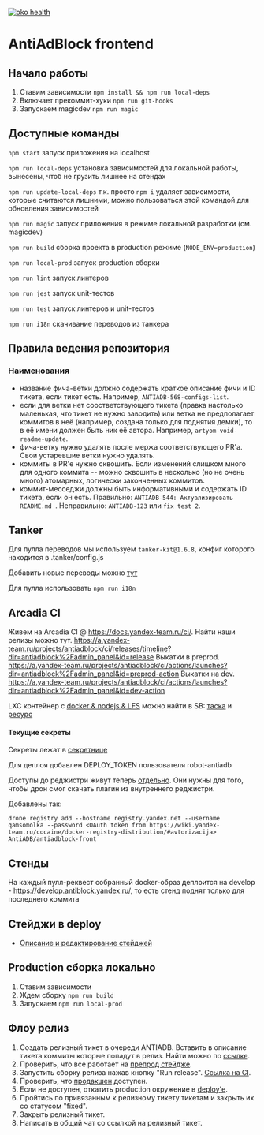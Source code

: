 [![oko health](https://badger.yandex-team.ru/oko/repo/AntiADB/antiadblock-front/health.svg)](https://oko.yandex-team.ru/repo/AntiADB/antiadblock-front)
# AntiAdBlock frontend


## Начало работы
1. Ставим зависимости ``npm install && npm run local-deps``
2. Включает прекоммит-хуки ``npm run git-hooks``
3. Запускаем magicdev ``npm run magic``

## Доступные команды
``npm start`` запуск приложения на localhost

``npm run local-deps`` установка зависимостей для локальной работы, вынесены, чтоб не грузить лишнее на стендах

``npm run update-local-deps`` т.к. просто ``npm i`` удаляет зависимости, которые считаются лишними, можно пользоваться этой командой для обновления зависимостей

``npm run magic`` запуск приложения в режиме локальной разработки (см. magicdev)

``npm run build`` сборка проекта в production режиме (``NODE_ENV=production``)

``npm run local-prod`` запуск production сборки

``npm run lint`` запуск линтеров

``npm run jest`` запуск unit-тестов

``npm run test`` запуск линтеров и unit-тестов

``npm run i18n`` скачивание переводов из танкера

## Правила ведения репозитория

### Наименования
* название фича-ветки должно содержать краткое описание фичи и ID тикета, если тикет есть. Например, `ANTIADB-568-configs-list`.
* если для ветки нет соостветствующего тикета (правка настолько маленькая, что тикет не нужно заводить) или ветка не предполагает коммитов в неё (например, создана только для поднятия демки), то в её имени должен быть ник её автора. Например, `artyom-void-readme-update`.
* фича-ветку нужно удалять после мержа соответствующего PR'а. Свои устаревшие ветки нужно удалять.
* коммиты в PR'е нужно сквошить. Если изменений слишком много для одного коммита -- можно сквошить в несколько (но не очень много) атомарных, логически законченных коммитов.
* коммит-месседжи должны быть информативными и содержать ID тикета, если он есть. Правильно: `ANTIADB-544: Актуализировать README.md `. Неправильно: `ANTIADB-123` или `fix test 2`.

## Tanker
Для пулла переводов мы используем ``tanker-kit@1.6.8``, конфиг которого находится в .tanker/config.js

Добавить новые переводы можно [тут](https://tanker-beta.yandex-team.ru/project/antiadb)

Для пулла использовать ``npm run i18n``

## Arcadia CI
Живем на Arcadia CI @ https://docs.yandex-team.ru/ci/.
Найти наши релизы можно тут.
https://a.yandex-team.ru/projects/antiadblock/ci/releases/timeline?dir=antiadblock%2Fadmin_panel&id=release
Выкатки в preprod.
https://a.yandex-team.ru/projects/antiadblock/ci/actions/launches?dir=antiadblock%2Fadmin_panel&id=preprod-action
Выкатки на dev.
https://a.yandex-team.ru/projects/antiadblock/ci/actions/launches?dir=antiadblock%2Fadmin_panel&id=dev-action

LXC контейнер с [docker & nodejs & LFS](https://github.yandex-team.ru/search-interfaces/trendbox-ci/blob/master/docs/formats/0.2/recipes/build-lxc.md) можно найти в SB: [таска](https://sandbox.yandex-team.ru/task/885738703/view) и [ресурс](https://sandbox.yandex-team.ru/resource/1967268430/view)

#### Текущие секреты

Секреты лежат в [секретнице](https://yav.yandex-team.ru/?tags=antiadb)

Для деплоя добавлен DEPLOY_TOKEN пользователя robot-antiadb

Доступы до реджистри живут теперь [отдельно](http://docs.drone.io/manage-registry-credentials/).
Они нужны для того, чтобы дрон смог скачать плагин из внутреннего реджистри.

Добавлены так:
```
drone registry add --hostname registry.yandex.net --username qamsomolka --password <OAuth token from https://wiki.yandex-team.ru/cocaine/docker-registry-distribution/#avtorizacija> AntiADB/antiadblock-front
```

## Стенды
На каждый пулл-реквест собранный docker-образ деплоится на develop - https://develop.antiblock.yandex.ru/,
то есть стенд поднят только для последнего коммита

## Стейджи в deploy
* [Описание и редактирование стейджей](docs/deploy.md)

## Production сборка локально
1. Ставим зависимости
2. Ждем сборку ``npm run build``
3. Запускаем ``npm run local-prod``

## Флоу релиз

1. Создать релизный тикет в очереди ANTIADB. Вставить в описание тикета коммиты которые попадут в релиз. Найти можно по [ссылке](https://a.yandex-team.ru/projects/antiadblock/ci/releases/timeline?dir=antiadblock%2Fadmin_panel&id=release).
2. Проверить, что все работает на [препрод стейдже](https://preprod.antiblock.yandex.ru/).
3. Запустить сборку релиза нажав кнопку "Run release". [Ссылка на CI](https://a.yandex-team.ru/projects/antiadblock/ci/releases/timeline?dir=antiadblock%2Fadmin_panel&id=release).
4. Проверить, что [продакшен](https://antiblock.yandex.ru/) доступен.
5. Если не доступен, откатить production окружение в [deploy'е](https://deploy.yandex-team.ru/stage/antiadb-front-production).
6. Пройтись по привязанным к релизному тикету тикетам и закрыть их со статусом "fixed".
7. Закрыть релизный тикет.
8. Написать в общий чат со ссылкой на релизный тикет.
